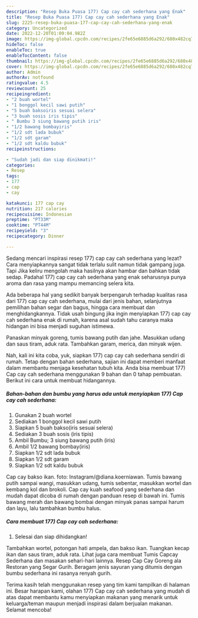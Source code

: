 ```yaml
---
description: "Resep Buka Puasa 177) Cap cay cah sederhana yang Enak"
title: "Resep Buka Puasa 177) Cap cay cah sederhana yang Enak"
slug: 2225-resep-buka-puasa-177-cap-cay-cah-sederhana-yang-enak
category: Uncategorized
date: 2022-12-20T01:09:04.982Z
image: https://img-global.cpcdn.com/recipes/2fe65e6885d6a292/680x482cq70/177-cap-cay-cah-sederhana-foto-resep-utama.jpg
hideToc: false
enableToc: true
enableTocContent: false
thumbnail: https://img-global.cpcdn.com/recipes/2fe65e6885d6a292/680x482cq70/177-cap-cay-cah-sederhana-foto-resep-utama.jpg
cover: https://img-global.cpcdn.com/recipes/2fe65e6885d6a292/680x482cq70/177-cap-cay-cah-sederhana-foto-resep-utama.jpg
author: Admin
authorAv: notfound
ratingvalue: 4.5
reviewcount: 25
recipeingredient:
- "2 buah wortel"
- "1 bonggol kecil sawi putih"
- "5 buah baksoiris sesuai selera"
- "3 buah sosis iris tipis"
- " Bumbu 3 siung bawang putih iris"
- "1/2 bawang bombayiris"
- "1/2 sdt lada bubuk"
- "1/2 sdt garam"
- "1/2 sdt kaldu bubuk"
recipeinstructions:

- "Sudah jadi dan siap dinikmati!"
categories:
- Resep
tags:
- 177
- cap
- cay

katakunci: 177 cap cay 
nutrition: 217 calories
recipecuisine: Indonesian
preptime: "PT33M"
cooktime: "PT44M"
recipeyield: "3"
recipecategory: Dinner

---
```



Sedang mencari inspirasi resep 177) cap cay cah sederhana yang lezat? Cara menyiapkannya sangat tidak terlalu sulit namun tidak gampang juga. Tapi Jika keliru mengolah maka hasilnya akan hambar dan bahkan tidak sedap. Padahal 177) cap cay cah sederhana yang enak seharusnya punya aroma dan rasa yang mampu memancing selera kita.


Ada beberapa hal yang sedikit banyak berpengaruh terhadap kualitas rasa dari 177) cap cay cah sederhana, mulai dari jenis bahan, selanjutnya pemilihan bahan segar dan bagus, hingga cara membuat dan menghidangkannya. Tidak usah bingung jika ingin menyiapkan 177) cap cay cah sederhana enak di rumah, karena asal sudah tahu caranya maka hidangan ini bisa menjadi suguhan istimewa.

Panaskan minyak goreng, tumis bawang putih dan jahe. Masukkan udang dan saus tiram, aduk rata. Tambahkan garam, merica, dan minyak wijen.


Nah, kali ini kita coba, yuk, siapkan 177) cap cay cah sederhana sendiri di rumah. Tetap dengan bahan sederhana, sajian ini dapat memberi manfaat dalam membantu menjaga kesehatan tubuh kita. Anda bisa membuat 177) Cap cay cah sederhana menggunakan 9 bahan dan 0 tahap pembuatan. Berikut ini cara untuk membuat hidangannya.

<!--inarticleads1-->

##### Bahan-bahan dan bumbu yang harus ada untuk menyiapkan 177) Cap cay cah sederhana:

1. Gunakan 2 buah wortel
1. Sediakan 1 bonggol kecil sawi putih
1. Siapkan 5 buah bakso(iris sesuai selera)
1. Sediakan 3 buah sosis (iris tipis)
1. Ambil  Bumbu; 3 siung bawang putih (iris)
1. Ambil 1/2 bawang bombay(iris)
1. Siapkan 1/2 sdt lada bubuk
1. Siapkan 1/2 sdt garam
1. Siapkan 1/2 sdt kaldu bubuk


Cap cay bakso ikan. foto: Instagram/@diana.koerniawan. Tumis bawang putih sampai wangi, masukkan udang, tumis sebentar, masukkan wortel dan kembang kol dan brokoli. Cap cay kuah seafood yang sederhana dan mudah dapat dicoba di rumah dengan panduan resep di bawah ini. Tumis bawang merah dan bawang bombai dengan minyak panas sampai harum dan layu, lalu tambahkan bumbu halus. 

<!--inarticleads2-->

##### Cara membuat 177) Cap cay cah sederhana:


1. Selesai dan siap dihidangkan!

Tambahkan wortel, potongan hati ampela, dan bakso ikan. Tuangkan kecap ikan dan saus tiram, aduk rata. Lihat juga cara membuat Tumis Capcay Sederhana dan masakan sehari-hari lainnya. Resep Cap Cay Goreng ala Restoran yang Segar Gurih. Beragam jenis sayuran yang ditumis dengan bumbu sederhana ini rasanya renyah gurih. 

Terima kasih telah menggunakan resep yang tim kami tampilkan di halaman ini. Besar harapan kami, olahan 177) Cap cay cah sederhana yang mudah di atas dapat membantu kamu menyiapkan makanan yang menarik untuk keluarga/teman maupun menjadi inspirasi dalam berjualan makanan. Selamat mencoba!
